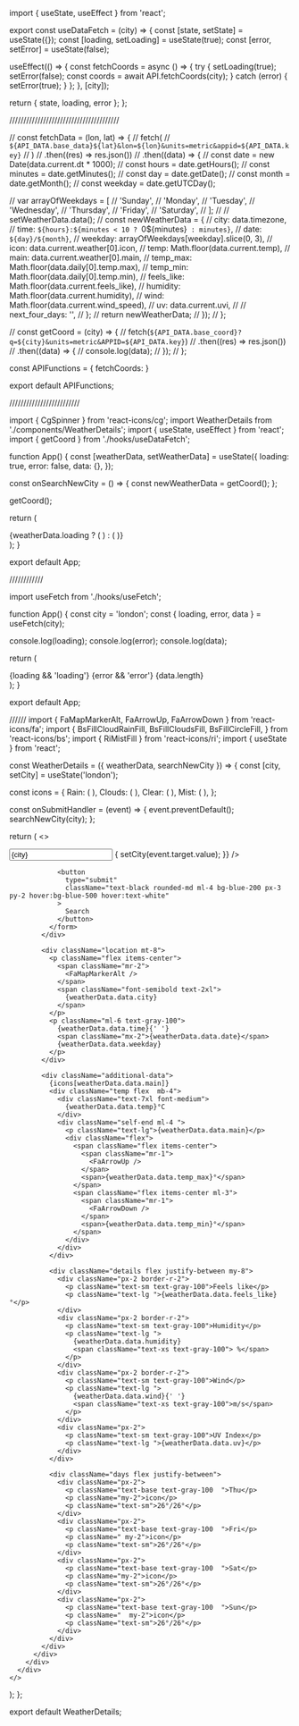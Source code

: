 import { useState, useEffect } from 'react';

export const useDataFetch = (city) => {
const [state, setState] = useState({});
const [loading, setLoading] = useState(true);
const [error, setError] = useState(false);

useEffect(() => {
const fetchCoords = async () => {
try {
setLoading(true);
setError(false);
const coords = await API.fetchCoords(city);
} catch (error) {
setError(true);
}
};
}, [city]);

return { state, loading, error };
};

///////////////////////////////////////

// const fetchData = (lon, lat) => {
// fetch(
// `${API_DATA.base_data}${lat}&lon=${lon}&units=metric&appid=${API_DATA.key}`
// )
// .then((res) => res.json())
// .then((data) => {
// const date = new Date(data.current.dt \* 1000);
// const hours = date.getHours();
// const minutes = date.getMinutes();
// const day = date.getDate();
// const month = date.getMonth();
// const weekday = date.getUTCDay();

// var arrayOfWeekdays = [
// 'Sunday',
// 'Monday',
// 'Tuesday',
// 'Wednesday',
// 'Thursday',
// 'Friday',
// 'Saturday',
// ];
// // setWeatherData.data();
// const newWeatherData = {
// city: data.timezone,
// time: `${hours}:${minutes < 10 ? `0${minutes}` : minutes}`,
//         date: `${day}/${month}`,
// weekday: arrayOfWeekdays[weekday].slice(0, 3),
// icon: data.current.weather[0].icon,
// temp: Math.floor(data.current.temp),
// main: data.current.weather[0].main,
// temp_max: Math.floor(data.daily[0].temp.max),
// temp_min: Math.floor(data.daily[0].temp.min),
// feels_like: Math.floor(data.current.feels_like),
// humidity: Math.floor(data.current.humidity),
// wind: Math.floor(data.current.wind_speed),
// uv: data.current.uvi,
// // next_four_days: '',
// };
// return newWeatherData;
// });
// };

// const getCoord = (city) => {
// fetch(`${API_DATA.base_coord}?q=${city}&units=metric&APPID=${API_DATA.key}`)
// .then((res) => res.json())
// .then((data) => {
// console.log(data);
// });
// };

const APIFunctions = {
fetchCoords:
}

export default APIFunctions;

/////////////////////////

import { CgSpinner } from 'react-icons/cg';
import WeatherDetails from './components/WeatherDetails';
import { useState, useEffect } from 'react';
import { getCoord } from './hooks/useDataFetch';

function App() {
const [weatherData, setWeatherData] = useState({
loading: true,
error: false,
data: {},
});

const onSearchNewCity = () => {
const newWeatherData = getCoord();
};

getCoord();

return (

<div>
{weatherData.loading ? (
<CgSpinner className="animate-spin" />
) : (
<WeatherDetails searchNewCity={onSearchNewCity} />
)}
</div>
);
}

export default App;

////////////

import useFetch from './hooks/useFetch';

function App() {
const city = 'london';
const { loading, error, data } = useFetch(city);

console.log(loading);
console.log(error);
console.log(data);

return (

<div>
{loading && 'loading'}
{error && 'error'}
{data.length}
</div>
);
}

export default App;

//////
import { FaMapMarkerAlt, FaArrowUp, FaArrowDown } from 'react-icons/fa';
import {
BsFillCloudRainFill,
BsFillCloudsFill,
BsFillCircleFill,
} from 'react-icons/bs';
import { RiMistFill } from 'react-icons/ri';
import { useState } from 'react';

const WeatherDetails = ({ weatherData, searchNewCity }) => {
const [city, setCity] = useState('london');

const icons = {
Rain: (
<BsFillCloudRainFill className="h-1/4 w-1/4 mx-auto my-6 transition-all duration-700 ease-out" />
),
Clouds: (
<BsFillCloudsFill className="h-1/4 w-1/4 mx-auto my-6 transition-all duration-700 ease-out" />
),
Clear: (
<BsFillCircleFill className="h-1/4 w-1/4 mx-auto my-6 transition-all duration-700 ease-out" />
),
Mist: (
<RiMistFill className="h-1/4 w-1/4 mx-auto my-6 transition-all duration-700 ease-out" />
),
};

const onSubmitHandler = (event) => {
event.preventDefault();
searchNewCity(city);
};

return (
<>
<div
className={`pt-8 bg-${ weatherData.data.data.icon[weatherData.data.icon.length - 1] === 'd' ? 'day' : 'night' } transition-all duration-500 ease-out bg-no-repeat bg-cover bg-center h-screen`} >
<div className="shadow-xl app-inner h-app w-96 mx-auto my-auto  bg-no-repeat bg-cover bg-center rounded-md text-white">
<div className="overlay  animate-fade bg-black p-8 rounded-md h-app bg-opacity-50">
<div className="search mb-4 flex justify-around ">
<form onSubmit={onSubmitHandler}>
<input
value={city}
className="appearance-none px-3 py-2 border border-gray-300 placeholder-gray-500 text-gray-900 rounded-md focus:outline-none shadow-md focus:shadow-none"
placeholder="Enter a city"
onChange={(event) => {
setCity(event.target.value);
}}
/>

                <button
                  type="submit"
                  className="text-black rounded-md ml-4 bg-blue-200 px-3 py-2 hover:bg-blue-500 hover:text-white"
                >
                  Search
                </button>
              </form>
            </div>

            <div className="location mt-8">
              <p className="flex items-center">
                <span className="mr-2">
                  <FaMapMarkerAlt />
                </span>
                <span className="font-semibold text-2xl">
                  {weatherData.data.city}
                </span>
              </p>
              <p className="ml-6 text-gray-100">
                {weatherData.data.time}{' '}
                <span className="mx-2">{weatherData.data.date}</span>
                {weatherData.data.weekday}
              </p>
            </div>

            <div className="additional-data">
              {icons[weatherData.data.main]}
              <div className="temp flex  mb-4">
                <div className="text-7xl font-medium">
                  {weatherData.data.temp}°C
                </div>
                <div className="self-end ml-4 ">
                  <p className="text-lg">{weatherData.data.main}</p>
                  <div className="flex">
                    <span className="flex items-center">
                      <span className="mr-1">
                        <FaArrowUp />
                      </span>
                      <span>{weatherData.data.temp_max}°</span>
                    </span>
                    <span className="flex items-center ml-3">
                      <span className="mr-1">
                        <FaArrowDown />
                      </span>
                      <span>{weatherData.data.temp_min}°</span>
                    </span>
                  </div>
                </div>
              </div>

              <div className="details flex justify-between my-8">
                <div className="px-2 border-r-2">
                  <p className="text-sm text-gray-100">Feels like</p>
                  <p className="text-lg ">{weatherData.data.feels_like}°</p>
                </div>
                <div className="px-2 border-r-2">
                  <p className="text-sm text-gray-100">Humidity</p>
                  <p className="text-lg ">
                    {weatherData.data.humidity}
                    <span className="text-xs text-gray-100"> %</span>
                  </p>
                </div>
                <div className="px-2 border-r-2">
                  <p className="text-sm text-gray-100">Wind</p>
                  <p className="text-lg ">
                    {weatherData.data.wind}{' '}
                    <span className="text-xs text-gray-100">m/s</span>
                  </p>
                </div>
                <div className="px-2">
                  <p className="text-sm text-gray-100">UV Index</p>
                  <p className="text-lg ">{weatherData.data.uv}</p>
                </div>
              </div>

              <div className="days flex justify-between">
                <div className="px-2">
                  <p className="text-base text-gray-100  ">Thu</p>
                  <p className="my-2">icon</p>
                  <p className="text-sm">26°/26°</p>
                </div>
                <div className="px-2">
                  <p className="text-base text-gray-100  ">Fri</p>
                  <p className=" my-2">icon</p>
                  <p className="text-sm">26°/26°</p>
                </div>
                <div className="px-2">
                  <p className="text-base text-gray-100  ">Sat</p>
                  <p className="my-2">icon</p>
                  <p className="text-sm">26°/26°</p>
                </div>
                <div className="px-2">
                  <p className="text-base text-gray-100  ">Sun</p>
                  <p className="  my-2">icon</p>
                  <p className="text-sm">26°/26°</p>
                </div>
              </div>
            </div>
          </div>
        </div>
      </div>
    </>

);
};

export default WeatherDetails;
